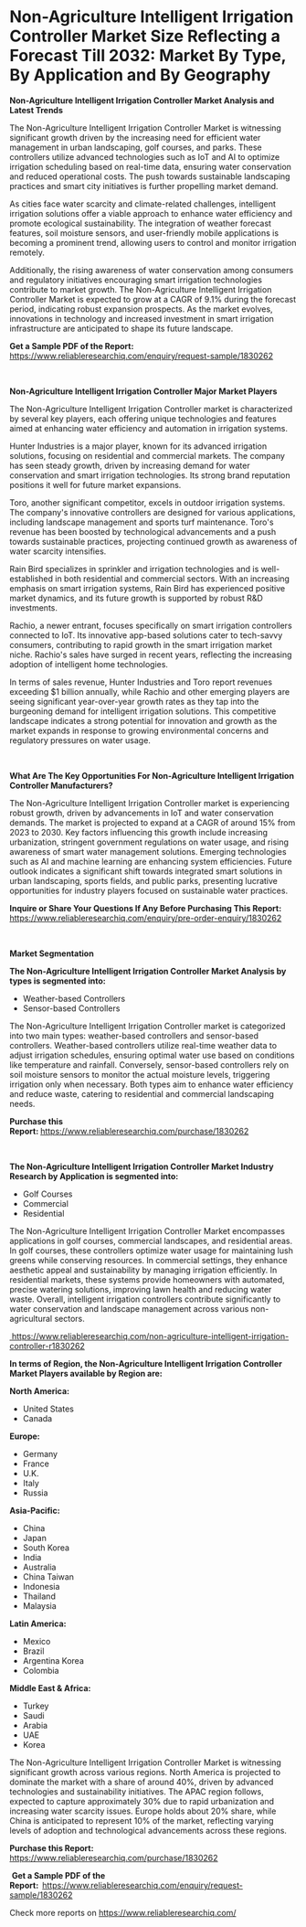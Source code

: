 <p><h1>Non-Agriculture Intelligent Irrigation Controller Market Size Reflecting a Forecast Till 2032: Market By Type, By Application and By Geography</h1></p><p><strong>Non-Agriculture Intelligent Irrigation Controller Market Analysis and Latest Trends</strong></p>
<p><p>The Non-Agriculture Intelligent Irrigation Controller Market is witnessing significant growth driven by the increasing need for efficient water management in urban landscaping, golf courses, and parks. These controllers utilize advanced technologies such as IoT and AI to optimize irrigation scheduling based on real-time data, ensuring water conservation and reduced operational costs. The push towards sustainable landscaping practices and smart city initiatives is further propelling market demand.</p><p>As cities face water scarcity and climate-related challenges, intelligent irrigation solutions offer a viable approach to enhance water efficiency and promote ecological sustainability. The integration of weather forecast features, soil moisture sensors, and user-friendly mobile applications is becoming a prominent trend, allowing users to control and monitor irrigation remotely.</p><p>Additionally, the rising awareness of water conservation among consumers and regulatory initiatives encouraging smart irrigation technologies contribute to market growth. The Non-Agriculture Intelligent Irrigation Controller Market is expected to grow at a CAGR of 9.1% during the forecast period, indicating robust expansion prospects. As the market evolves, innovations in technology and increased investment in smart irrigation infrastructure are anticipated to shape its future landscape.</p></p>
<p><strong>Get a Sample PDF of the Report:&nbsp;</strong> <a href="https://www.reliableresearchiq.com/enquiry/request-sample/1830262?utm_campaign=2488&utm_medium=2&utm_source=Github&utm_content=ia&utm_term=28022025&utm_id=non-agriculture-intelligent-irrigation-controller">https://www.reliableresearchiq.com/enquiry/request-sample/1830262</a></p>
<p>&nbsp;</p>
<p><strong>Non-Agriculture Intelligent Irrigation Controller Major Market Players</strong></p>
<p><p>The Non-Agriculture Intelligent Irrigation Controller market is characterized by several key players, each offering unique technologies and features aimed at enhancing water efficiency and automation in irrigation systems. </p><p>Hunter Industries is a major player, known for its advanced irrigation solutions, focusing on residential and commercial markets. The company has seen steady growth, driven by increasing demand for water conservation and smart irrigation technologies. Its strong brand reputation positions it well for future market expansions.</p><p>Toro, another significant competitor, excels in outdoor irrigation systems. The company's innovative controllers are designed for various applications, including landscape management and sports turf maintenance. Toro's revenue has been boosted by technological advancements and a push towards sustainable practices, projecting continued growth as awareness of water scarcity intensifies.</p><p>Rain Bird specializes in sprinkler and irrigation technologies and is well-established in both residential and commercial sectors. With an increasing emphasis on smart irrigation systems, Rain Bird has experienced positive market dynamics, and its future growth is supported by robust R&D investments.</p><p>Rachio, a newer entrant, focuses specifically on smart irrigation controllers connected to IoT. Its innovative app-based solutions cater to tech-savvy consumers, contributing to rapid growth in the smart irrigation market niche. Rachio's sales have surged in recent years, reflecting the increasing adoption of intelligent home technologies.</p><p>In terms of sales revenue, Hunter Industries and Toro report revenues exceeding $1 billion annually, while Rachio and other emerging players are seeing significant year-over-year growth rates as they tap into the burgeoning demand for intelligent irrigation solutions. This competitive landscape indicates a strong potential for innovation and growth as the market expands in response to growing environmental concerns and regulatory pressures on water usage.</p></p>
<p>&nbsp;</p>
<p><strong>What Are The Key Opportunities For Non-Agriculture Intelligent Irrigation Controller Manufacturers?</strong></p>
<p><p>The Non-Agriculture Intelligent Irrigation Controller market is experiencing robust growth, driven by advancements in IoT and water conservation demands. The market is projected to expand at a CAGR of around 15% from 2023 to 2030. Key factors influencing this growth include increasing urbanization, stringent government regulations on water usage, and rising awareness of smart water management solutions. Emerging technologies such as AI and machine learning are enhancing system efficiencies. Future outlook indicates a significant shift towards integrated smart solutions in urban landscaping, sports fields, and public parks, presenting lucrative opportunities for industry players focused on sustainable water practices.</p></p>
<p><strong>Inquire or Share Your Questions If Any Before Purchasing This Report:</strong> <a href="https://www.reliableresearchiq.com/enquiry/pre-order-enquiry/1830262?utm_campaign=2488&utm_medium=2&utm_source=Github&utm_content=ia&utm_term=28022025&utm_id=non-agriculture-intelligent-irrigation-controller">https://www.reliableresearchiq.com/enquiry/pre-order-enquiry/1830262</a></p>
<p>&nbsp;</p>
<p><strong>Market Segmentation</strong></p>
<p><strong>The Non-Agriculture Intelligent Irrigation Controller Market Analysis by types is segmented into:</strong></p>
<p><ul><li>Weather-based Controllers</li><li>Sensor-based Controllers</li></ul></p>
<p><p>The Non-Agriculture Intelligent Irrigation Controller market is categorized into two main types: weather-based controllers and sensor-based controllers. Weather-based controllers utilize real-time weather data to adjust irrigation schedules, ensuring optimal water use based on conditions like temperature and rainfall. Conversely, sensor-based controllers rely on soil moisture sensors to monitor the actual moisture levels, triggering irrigation only when necessary. Both types aim to enhance water efficiency and reduce waste, catering to residential and commercial landscaping needs.</p></p>
<p><strong>Purchase this Report:&nbsp;</strong><a href="https://www.reliableresearchiq.com/purchase/1830262?utm_campaign=2488&utm_medium=2&utm_source=Github&utm_content=ia&utm_term=28022025&utm_id=non-agriculture-intelligent-irrigation-controller">https://www.reliableresearchiq.com/purchase/1830262</a></p>
<p>&nbsp;</p>
<p><strong>The Non-Agriculture Intelligent Irrigation Controller Market Industry Research by Application is segmented into:</strong></p>
<p><ul><li>Golf Courses</li><li>Commercial</li><li>Residential</li></ul></p>
<p><p>The Non-Agriculture Intelligent Irrigation Controller Market encompasses applications in golf courses, commercial landscapes, and residential areas. In golf courses, these controllers optimize water usage for maintaining lush greens while conserving resources. In commercial settings, they enhance aesthetic appeal and sustainability by managing irrigation efficiently. In residential markets, these systems provide homeowners with automated, precise watering solutions, improving lawn health and reducing water waste. Overall, intelligent irrigation controllers contribute significantly to water conservation and landscape management across various non-agricultural sectors.</p></p>
<p><a href="https://www.reliableresearchiq.com/non-agriculture-intelligent-irrigation-controller-r1830262?utm_campaign=2488&utm_medium=2&utm_source=Github&utm_content=ia&utm_term=28022025&utm_id=non-agriculture-intelligent-irrigation-controller">&nbsp;https://www.reliableresearchiq.com/non-agriculture-intelligent-irrigation-controller-r1830262</a></p>
<p><strong>In terms of Region, the Non-Agriculture Intelligent Irrigation Controller Market Players available by Region are:</strong></p>
<p>
    <p> <strong> North America: </strong>
        <ul>
            <li>United States</li>
            <li>Canada</li>
        </ul>
        </p> 
    <p> <strong> Europe: </strong>
        <ul>
            <li>Germany</li>
            <li>France</li>
            <li>U.K.</li>
            <li>Italy</li>
            <li>Russia</li>
        </ul>
        </p> 
    <p> <strong> Asia-Pacific: </strong>
        <ul>
            <li>China</li>
            <li>Japan</li>
            <li>South Korea</li>
            <li>India</li>
            <li>Australia</li>
            <li>China Taiwan</li>
            <li>Indonesia</li>
            <li>Thailand</li>
            <li>Malaysia</li>
        </ul>
        </p> 
    <p> <strong> Latin America: </strong>
        <ul>
            <li>Mexico</li>
            <li>Brazil</li>
            <li>Argentina Korea</li>
            <li>Colombia</li>
        </ul>
        </p> 
    <p> <strong> Middle East & Africa: </strong>
        <ul>
            <li>Turkey</li>
            <li>Saudi</li>
            <li>Arabia</li>
            <li>UAE</li>
            <li>Korea</li>
        </ul>
    </p>
    </p>
<p><p>The Non-Agriculture Intelligent Irrigation Controller Market is witnessing significant growth across various regions. North America is projected to dominate the market with a share of around 40%, driven by advanced technologies and sustainability initiatives. The APAC region follows, expected to capture approximately 30% due to rapid urbanization and increasing water scarcity issues. Europe holds about 20% share, while China is anticipated to represent 10% of the market, reflecting varying levels of adoption and technological advancements across these regions.</p></p>
<p><strong>Purchase this Report: </strong><a href="https://www.reliableresearchiq.com/purchase/1830262?utm_campaign=2488&utm_medium=2&utm_source=Github&utm_content=ia&utm_term=28022025&utm_id=non-agriculture-intelligent-irrigation-controller">https://www.reliableresearchiq.com/purchase/1830262</a></p>
<p>&nbsp;<strong>Get a Sample PDF of the Report:&nbsp;&nbsp;</strong><a href="https://www.reliableresearchiq.com/enquiry/request-sample/1830262?utm_campaign=2488&utm_medium=2&utm_source=Github&utm_content=ia&utm_term=28022025&utm_id=non-agriculture-intelligent-irrigation-controller">https://www.reliableresearchiq.com/enquiry/request-sample/1830262</a></p>
<p><strong></strong></p>
<p>Check more reports on <a href="https://www.reliableresearchiq.com/?utm_campaign=2488&utm_medium=2&utm_source=Github&utm_content=ia&utm_term=28022025&utm_id=non-agriculture-intelligent-irrigation-controller">https://www.reliableresearchiq.com/</a></p>